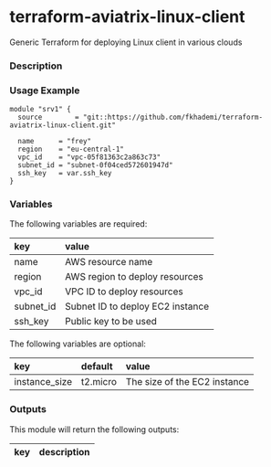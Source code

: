 # terraform-aviatrix-linux-client
Generic Terraform for deploying Linux client in various clouds

### Description

### Usage Example
```
module "srv1" {
  source        = "git::https://github.com/fkhademi/terraform-aviatrix-linux-client.git"

  name		= "frey"
  region	= "eu-central-1"
  vpc_id	= "vpc-05f81363c2a863c73"
  subnet_id	= "subnet-0f04ced572601947d"
  ssh_key	= var.ssh_key
}
```

### Variables
The following variables are required:

key | value
:--- | :---
name | AWS resource name
region | AWS region to deploy resources
vpc_id | VPC ID to deploy resources
subnet_id | Subnet ID to deploy EC2 instance
ssh_key | Public key to be used

The following variables are optional:

key | default | value 
:---|:---|:---
instance_size | t2.micro | The size of the EC2 instance

### Outputs
This module will return the following outputs:

key | description
:---|:---
